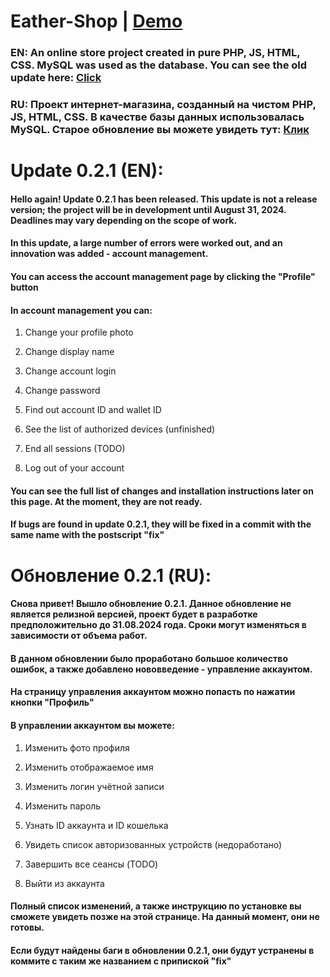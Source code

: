 # Eather-Shop | [Demo](http://185.117.152.16/index.php)
### EN: An online store project created in pure PHP, JS, HTML, CSS. MySQL was used as the database. You can see the old update here: [Click](https://github.com/LuckyDevv/Eather-Shop/blob/main/Update_0_2_0.md) 

### RU: Проект интернет-магазина, созданный на чистом PHP, JS, HTML, CSS. В качестве базы данных использовалась MySQL. Старое обновление вы можете увидеть тут: [Клик](https://github.com/LuckyDevv/Eather-Shop/blob/main/Update_0_2_0.md)

# Update 0.2.1 (EN):
#### Hello again! Update 0.2.1 has been released. This update is not a release version; the project will be in development until August 31, 2024. Deadlines may vary depending on the scope of work.

#### In this update, a large number of errors were worked out, and an innovation was added - account management.
#### You can access the account management page by clicking the "Profile" button
#### In account management you can:

1. Change your profile photo

2. Change display name

3. Change account login

4. Change password

5. Find out account ID and wallet ID

6. See the list of authorized devices (unfinished)

7. End all sessions (TODO)

8. Log out of your account

#### You can see the full list of changes and installation instructions later on this page. At the moment, they are not ready.

#### If bugs are found in update 0.2.1, they will be fixed in a commit with the same name with the postscript "fix"

# Обновление 0.2.1 (RU):
#### Снова привет! Вышло обновление 0.2.1. Данное обновление не является релизной версией, проект будет в разработке предположительно до 31.08.2024 года. Сроки могут изменяться в зависимости от объема работ.

#### В данном обновлении было проработано большое количество ошибок, а также добавлено нововведение - управление аккаунтом.
#### На страницу управления аккаунтом можно попасть по нажатии кнопки "Профиль"
#### В управлении аккаунтом вы можете:

1. Изменить фото профиля

2. Изменить отображаемое имя

3. Изменить логин учётной записи

4. Изменить пароль

5. Узнать ID аккаунта и ID кошелька

6. Увидеть список авторизованных устройств (недоработано)

7. Завершить все сеансы (TODO)

8. Выйти из аккаунта

#### Полный список изменений, а также инструкцию по установке вы сможете увидеть позже на этой странице. На данный момент, они не готовы.

#### Если будут найдены баги в обновлении 0.2.1, они будут устранены в коммите с таким же названием с припиской "fix"
